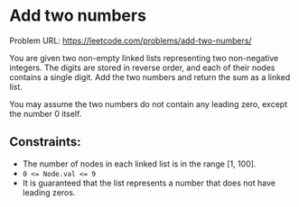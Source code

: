 # Add two numbers

Problem URL: https://leetcode.com/problems/add-two-numbers/

You are given two non-empty linked lists representing two non-negative integers. The digits are stored in reverse order, and each of their nodes contains a single digit. Add the two numbers and return the sum as a linked list.

You may assume the two numbers do not contain any leading zero, except the number 0 itself.

## Constraints:

* The number of nodes in each linked list is in the range [1, 100].
* `0 <= Node.val <= 9`
* It is guaranteed that the list represents a number that does not have leading zeros.